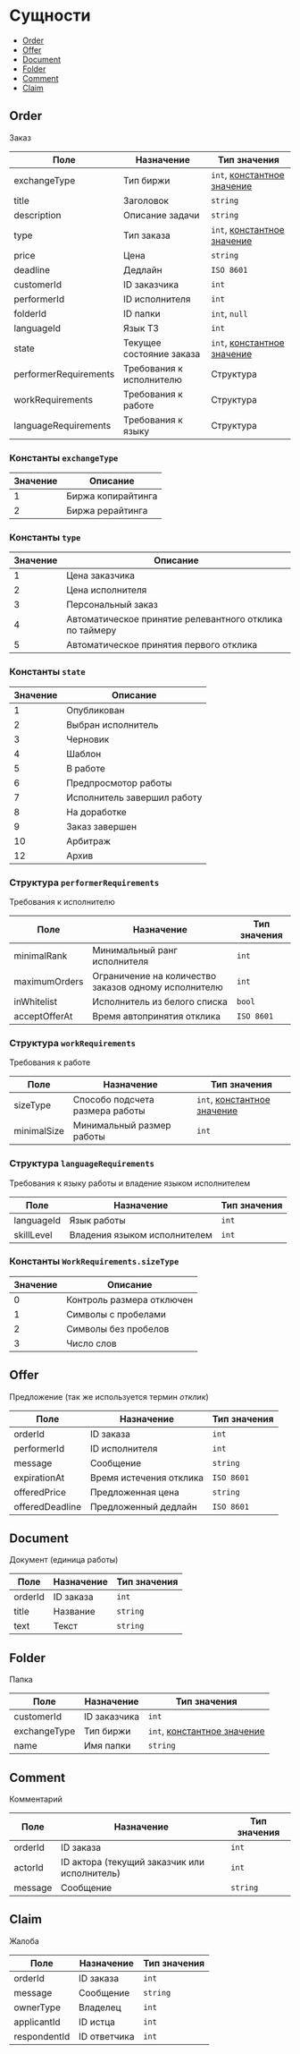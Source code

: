 # Сущности

 * [Order](#order)
 * [Offer](#offer)
 * [Document](#document)
 * [Folder](#folder)
 * [Comment](#comment)
 * [Claim](#claim)

## Order

Заказ

| Поле | Назначение | Тип значения |
| ---- | ---------- | ------------ |
| exchangeType | Тип биржи | `int`, [константное значение](#Константы-exchangetype) |
| title | Заголовок | `string` |
| description | Описание задачи | `string` |
| type | Тип заказа | `int`, [константное значение](#Константы-type) |
| price | Цена | `string` |
| deadline | Дедлайн | `ISO 8601` |
| customerId | ID заказчика | `int` |
| performerId | ID исполнителя | `int` |
| folderId | ID папки | `int`, `null` |
| languageId | Язык ТЗ | `int` |
| state | Текущее состояние заказа | `int`, [константное значение](#Константы-state) |
| performerRequirements | Требования к исполнителю | Структура |
| workRequirements | Требования к работе | Структура |
| languageRequirements | Требования к языку | Структура |

### Константы `exchangeType`

| Значение | Описание |
| -------- | -------- |
| 1 | Биржа копирайтинга |
| 2 | Биржа рерайтинга |

### Константы `type`

| Значение | Описание |
| -------- | -------- |
| 1 | Цена заказчика |
| 2 | Цена исполнителя |
| 3 | Персональный заказ |
| 4 | Автоматическое принятие релевантного отклика по таймеру |
| 5 | Автоматическое принятия первого отклика |

### Константы `state`

| Значение | Описание |
| -------- | -------- |
| 1 | Опубликован |
| 2 | Выбран исполнитель |
| 3 | Черновик |
| 4 | Шаблон |
| 5 | В работе |
| 6 | Предпросмотор работы |
| 7 | Исполнитель завершил работу |
| 8 | На доработке |
| 9 | Заказ завершен |
| 10 | Арбитраж |
| 12 | Архив |

### Структура `performerRequirements`

Требования к исполнителю

| Поле | Назначение | Тип значения |
| ---- | ---------- | ------------ |
| minimalRank | Минимальный ранг исполнителя | `int` |
| maximumOrders | Ограничение на количество заказов одному исполнителю | `int` |
| inWhitelist | Исполнитель из белого списка | `bool` |
| acceptOfferAt | Время автопринятия отклика | `ISO 8601` |

### Структура `workRequirements`

Требования к работе

| Поле | Назначение | Тип значения |
| ---- | ---------- | ------------ |
| sizeType | Способо подсчета размера работы | `int`, [константное значение](#Константы-workrequirementssizetype) |
| minimalSize | Минимальный размер работы | `int` |

### Структура `languageRequirements`

Требования к языку работы и владение языком исполнителем

| Поле | Назначение | Тип значения |
| ---- | ---------- | ------------ |
| languageId | Язык работы | `int` |
| skillLevel | Владения языком исполнителем | `int` |

### Константы `WorkRequirements.sizeType`

| Значение | Описание |
| -------- | -------- |
| 0 | Контроль размера отключен |
| 1 | Символы с пробелами |
| 2 | Символы без пробелов |
| 3 | Число слов |

## Offer

Предложение (так же используется термин *отклик*)

| Поле | Назначение | Тип значения |
| ---- | ---------- | -------------|
| orderId | ID заказа | `int` |
| performerId | ID исполнителя | `int` |
| message | Сообщение | `string` |
| expirationAt | Время истечения отклика | `ISO 8601` |
| offeredPrice | Предложенная цена | `string` |
| offeredDeadline | Предложенный дедлайн | `ISO 8601` |

## Document

Документ (единица работы)

| Поле | Назначение | Тип значения |
| ---- | ---------- | ------------ |
| orderId | ID заказа | `int` |
| title | Название | `string` |
| text | Текст   | `string` |

## Folder

Папка

| Поле | Назначение | Тип значения |
| ---- | ---------- | ------------ |
| customerId | ID заказчика | `int` |
| exchangeType | Тип биржи | `int`, [константное значение](#Константы-exchangetype) |
| name | Имя папки | `string` |

## Comment

Комментарий

| Поле | Назначение | Тип значения |
| ---- | ---------- | ------------ |
| orderId | ID заказа | `int` |
| actorId | ID актора (текущий заказчик или исполнитель) | `int` |
| message | Сообщение | `string` |

## Claim

Жалоба

| Поле | Назначение | Тип значения |
| ---- | ---------- | ------------ |
| orderId | ID заказа | `int` |
| message | Сообщение | `string` |
| ownerType | Владелец | `int` |
| applicantId | ID истца | `int` |
| respondentId | ID ответчика | `int` |
